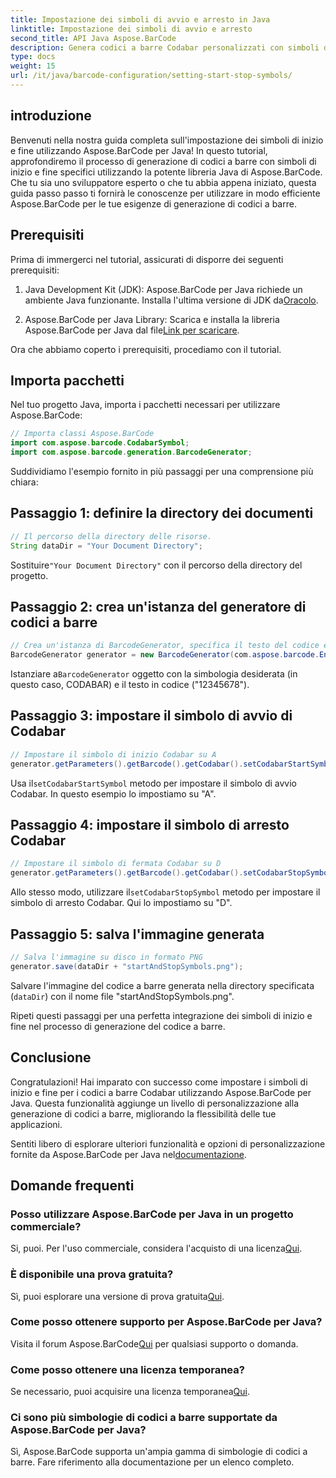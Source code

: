 ```yaml
---
title: Impostazione dei simboli di avvio e arresto in Java
linktitle: Impostazione dei simboli di avvio e arresto
second_title: API Java Aspose.BarCode
description: Genera codici a barre Codabar personalizzati con simboli di inizio e fine specifici in Java utilizzando Aspose.BarCode. Segui la nostra guida passo passo per un'integrazione perfetta.
type: docs
weight: 15
url: /it/java/barcode-configuration/setting-start-stop-symbols/
---
```


## introduzione

Benvenuti nella nostra guida completa sull'impostazione dei simboli di inizio e fine utilizzando Aspose.BarCode per Java! In questo tutorial, approfondiremo il processo di generazione di codici a barre con simboli di inizio e fine specifici utilizzando la potente libreria Java di Aspose.BarCode. Che tu sia uno sviluppatore esperto o che tu abbia appena iniziato, questa guida passo passo ti fornirà le conoscenze per utilizzare in modo efficiente Aspose.BarCode per le tue esigenze di generazione di codici a barre.

## Prerequisiti

Prima di immergerci nel tutorial, assicurati di disporre dei seguenti prerequisiti:

1.  Java Development Kit (JDK): Aspose.BarCode per Java richiede un ambiente Java funzionante. Installa l'ultima versione di JDK da[Oracolo](https://www.oracle.com/java/technologies/javase-downloads.html).

2.  Aspose.BarCode per Java Library: Scarica e installa la libreria Aspose.BarCode per Java dal file[Link per scaricare](https://releases.aspose.com/barcode/java/).

Ora che abbiamo coperto i prerequisiti, procediamo con il tutorial.

## Importa pacchetti

Nel tuo progetto Java, importa i pacchetti necessari per utilizzare Aspose.BarCode:

```java
// Importa classi Aspose.BarCode
import com.aspose.barcode.CodabarSymbol;
import com.aspose.barcode.generation.BarcodeGenerator;
```

Suddividiamo l'esempio fornito in più passaggi per una comprensione più chiara:

## Passaggio 1: definire la directory dei documenti

```java
// Il percorso della directory delle risorse.
String dataDir = "Your Document Directory";
```

 Sostituire`"Your Document Directory"` con il percorso della directory del progetto.

## Passaggio 2: crea un'istanza del generatore di codici a barre

```java
// Crea un'istanza di BarcodeGenerator, specifica il testo del codice e la simbologia nel costruttore
BarcodeGenerator generator = new BarcodeGenerator(com.aspose.barcode.EncodeTypes.CODABAR, "12345678");
```

 Istanziare a`BarcodeGenerator` oggetto con la simbologia desiderata (in questo caso, CODABAR) e il testo in codice ("12345678").

## Passaggio 3: impostare il simbolo di avvio di Codabar

```java
// Impostare il simbolo di inizio Codabar su A
generator.getParameters().getBarcode().getCodabar().setCodabarStartSymbol(CodabarSymbol.A);
```

 Usa il`setCodabarStartSymbol` metodo per impostare il simbolo di avvio Codabar. In questo esempio lo impostiamo su "A".

## Passaggio 4: impostare il simbolo di arresto Codabar

```java
// Impostare il simbolo di fermata Codabar su D
generator.getParameters().getBarcode().getCodabar().setCodabarStopSymbol(CodabarSymbol.D);
```

 Allo stesso modo, utilizzare il`setCodabarStopSymbol` metodo per impostare il simbolo di arresto Codabar. Qui lo impostiamo su "D".

## Passaggio 5: salva l'immagine generata

```java
// Salva l'immagine su disco in formato PNG
generator.save(dataDir + "startAndStopSymbols.png");
```

Salvare l'immagine del codice a barre generata nella directory specificata (`dataDir`) con il nome file "startAndStopSymbols.png".

Ripeti questi passaggi per una perfetta integrazione dei simboli di inizio e fine nel processo di generazione del codice a barre.

## Conclusione

Congratulazioni! Hai imparato con successo come impostare i simboli di inizio e fine per i codici a barre Codabar utilizzando Aspose.BarCode per Java. Questa funzionalità aggiunge un livello di personalizzazione alla generazione di codici a barre, migliorando la flessibilità delle tue applicazioni.

 Sentiti libero di esplorare ulteriori funzionalità e opzioni di personalizzazione fornite da Aspose.BarCode per Java nel[documentazione](https://reference.aspose.com/barcode/java/).

## Domande frequenti

### Posso utilizzare Aspose.BarCode per Java in un progetto commerciale?
 Si, puoi. Per l'uso commerciale, considera l'acquisto di una licenza[Qui](https://purchase.aspose.com/buy).

### È disponibile una prova gratuita?
 Sì, puoi esplorare una versione di prova gratuita[Qui](https://releases.aspose.com/).

### Come posso ottenere supporto per Aspose.BarCode per Java?
 Visita il forum Aspose.BarCode[Qui](https://forum.aspose.com/c/barcode/13) per qualsiasi supporto o domanda.

### Come posso ottenere una licenza temporanea?
 Se necessario, puoi acquisire una licenza temporanea[Qui](https://purchase.aspose.com/temporary-license/).

### Ci sono più simbologie di codici a barre supportate da Aspose.BarCode per Java?
Sì, Aspose.BarCode supporta un'ampia gamma di simbologie di codici a barre. Fare riferimento alla documentazione per un elenco completo.

